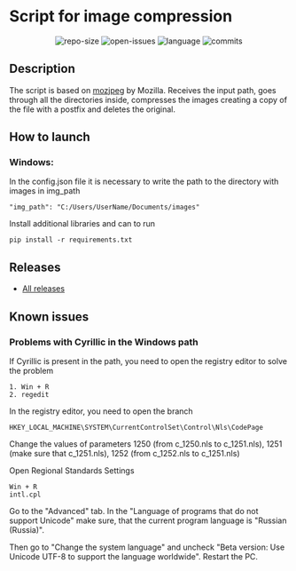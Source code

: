 # Script for image compression

<p align="center">
<img src="https://img.shields.io/github/repo-size/SSA1MON/compress-img?label=size" alt="repo-size">
<img src="https://img.shields.io/github/v/release/SSA1MON/compress-img" alt="open-issues">
<img src="https://img.shields.io/github/languages/top/SSA1MON/compress-img" alt="language">
<img src="https://img.shields.io/github/last-commit/SSA1MON/compress-img" alt="commits">
</p>

## Description
The script is based on [mozjpeg](https://github.com/mozilla/mozjpeg ) by Mozilla. 
Receives the input path, goes through all the directories inside, compresses the images
creating a copy of the file with a postfix and deletes the original.

## How to launch
### Windows:
In the config.json file it is necessary to write the path to the directory with images in img_path
```
"img_path": "C:/Users/UserName/Documents/images"
```

Install additional libraries and can to run
```
pip install -r requirements.txt
```

## Releases
* [All releases](https://github.com/SSA1MON/compress-img/releases)

## Known issues
### Problems with Cyrillic in the Windows path

If Cyrillic is present in the path, you need to open the registry editor to solve the problem
```
1. Win + R
2. regedit
```
In the registry editor, you need to open the branch
```
HKEY_LOCAL_MACHINE\SYSTEM\CurrentControlSet\Control\Nls\CodePage
```
Change the values of parameters 1250 (from c_1250.nls to c_1251.nls),
1251 (make sure that c_1251.nls), 1252 (from c_1252.nls to c_1251.nls)

Open Regional Standards Settings
```
Win + R
intl.cpl
```
Go to the "Advanced" tab. In the "Language of programs that do not support Unicode" make sure, 
that the current program language is "Russian (Russia)".

Then go to "Change the system language" and  uncheck "Beta version: 
Use Unicode UTF-8 to support the language worldwide".
Restart the PC.